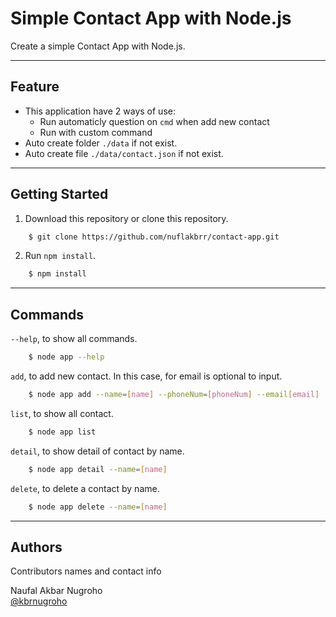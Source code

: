 # Simple Contact App with Node.js

Create a simple Contact App with Node.js.

<hr/>

## Feature

- This application have 2 ways of use:
    - Run automaticly question on `cmd` when add new contact
    - Run with custom command
- Auto create folder `./data` if not exist.
- Auto create file `./data/contact.json` if not exist.

<hr/>

## Getting Started

1. Download this repository or clone this repository.

```bash
    $ git clone https://github.com/nuflakbrr/contact-app.git
```

2. Run `npm install`.

```bash
    $ npm install
```

<hr/>

## Commands

`--help`, to show all commands.

```bash
    $ node app --help
```

`add`, to add new contact. In this case, for email is optional to input.

```bash
    $ node app add --name=[name] --phoneNum=[phoneNum] --email[email]
```

`list`, to show all contact.

```bash
    $ node app list
```

`detail`, to show detail of contact by name.

```bash
    $ node app detail --name=[name]
```

`delete`, to delete a contact by name.

```bash
    $ node app delete --name=[name]
```

<hr/>

## Authors

Contributors names and contact info

Naufal Akbar Nugroho  
[@kbrnugroho](https://instagram.com/kbrnugroho)
